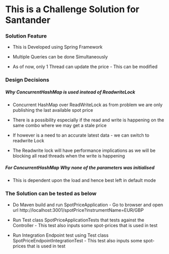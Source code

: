 <h1>This is a Challenge Solution for Santander</h1>

<h3> Solution Feature</h3>

  -   This is Developed using Spring Framework
  
  -   Multiple Queries can be done Simultaneously
  
  -   As of now, only 1 Thread can update the price - This can be modified

<h3>Design Decisions</h3>
<h5>Why ConcurrentHashMap is used instead of ReadwriteLock</h5>

  - Concurrent HashMap over ReadWriteLock as from problem we are only publishing the last available spot price

  - There is a possibility especially if the read and write is happening on the same combo where we may get a stale price
  
  - If however is a need to an accurate latest data - we can switch to readwrite Lock 
  
  - The Readwrite lock will have performance implications as we will be blocking all read threads when the write is happening 

<h5>For ConcurrentHashMap Why none of the parameters was initialised</h5>
  
  - This is dependent upon the load and hence best left in default mode
  

<h3>The Solution can be tested as below</h3> 
  
  - Do Maven build and run SpotPriceApplication - Go to browser and open url http://localhost:3001/spotPrice?instrumentName=EUR/GBP
  
  - Run Test class SpotPriceApplicationTests that tests against the Controller - This test also inputs some spot-prices that is used in test
  
  - Run Integration Endpoint test using Test class SpotPriceEndpointIntegrationTest - This test also inputs some spot-prices that is used in test
  
  

